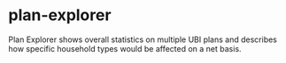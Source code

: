 # plan-explorer
Plan Explorer shows overall statistics on multiple UBI plans and describes how specific household types would be affected on a net basis.
